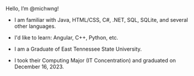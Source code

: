 Hello, I’m @michwng!
- I am familiar with Java, HTML/CSS, C#, .NET, SQL, SQLite, and several other languages.
- I'd like to learn: Angular, C++, Python, etc.

- I am a Graduate of East Tennessee State University.
- I took their Computing Major (IT Concentration) and graduated on December 16, 2023.
